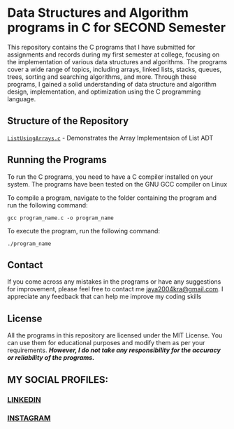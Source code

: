 # Data Structures and Algorithm programs in C for SECOND Semester
This repository contains the C programs that I have submitted for assignments and records during my first semester at college, focusing on the implementation of various data structures and algorithms. The programs cover a wide range of topics, including arrays, linked lists, stacks, queues, trees, sorting and searching algorithms, and more. Through these programs, I gained a solid understanding of data structure and algorithm design, implementation, and optimization using the C programming language.

## Structure of the Repository
[`ListUsingArrays.c`](https://github.com/fromjyce/DSA-in-C/blob/main/ListUsingArrays.c) - Demonstrates the Array Implementaion of List ADT
## Running the Programs
To run the C programs, you need to have a C compiler installed on your system. The programs have been tested on the GNU GCC compiler on Linux

To compile a program, navigate to the folder containing the program and run the following command:
```
gcc program_name.c -o program_name
```
To execute the program, run the following command:
```
./program_name
```
## Contact
If you come across any mistakes in the programs or have any suggestions for improvement, please feel free to contact me <jaya2004kra@gmail.com>. I appreciate any feedback that can help me improve my coding skills

## License
All the programs in this repository are licensed under the MIT License. You can use them for educational purposes and modify them as per your requirements. ***However, I do not take any responsibility for the accuracy or reliability of the programs.***

## MY SOCIAL PROFILES:
### [LINKEDIN](https://www.linkedin.com/in/jayashre-%E2%80%8E-932002251/)
### [INSTAGRAM](https://www.instagram.com/frmj17y/)



